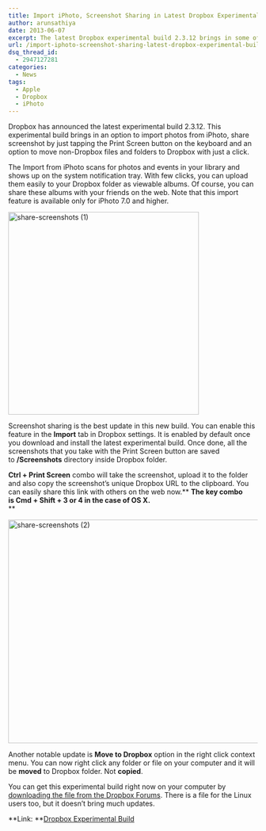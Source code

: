 ```yaml
---
title: Import iPhoto, Screenshot Sharing in Latest Dropbox Experimental Build
author: arunsathiya
date: 2013-06-07
excerpt: The latest Dropbox experimental build 2.3.12 brings in some of the cool features like iPhoto import, screenshot sharing within clicks and Move to Dropbox.
url: /import-iphoto-screenshot-sharing-latest-dropbox-experimental-build/
dsq_thread_id:
  - 2947127281
categories:
  - News
tags:
  - Apple
  - Dropbox
  - iPhoto
---
```

Dropbox has announced the latest experimental build 2.3.12. This experimental build brings in an option to import photos from iPhoto, share screenshot by just tapping the Print Screen button on the keyboard and an option to move non-Dropbox files and folders to Dropbox with just a click.

The Import from iPhoto scans for photos and events in your library and shows up on the system notification tray. With few clicks, you can upload them easily to your Dropbox folder as viewable albums. Of course, you can share these albums with your friends on the web. Note that this import feature is available only for iPhoto 7.0 and higher.

[<img class="size-full wp-image-75202 aligncenter" alt="share-screenshots (1)" src="http://cdn.devilsworkshop.org/files/2013/06/share-screenshots-1.png" width="385" height="409" />][1]

Screenshot sharing is the best update in this new build. You can enable this feature in the **Import** tab in Dropbox settings. It is enabled by default once you download and install the latest experimental build. Once done, all the screenshots that you take with the Print Screen button are saved to **/Screenshots** directory inside Dropbox folder.

**Ctrl + Print Screen** combo will take the screenshot, upload it to the folder and also copy the screenshot&#8217;s unique Dropbox URL to the clipboard. You can easily share this link with others on the web now.** **The key combo is **Cmd + Shift + 3** or **4** in the case of OS X.**  
**

[<img class="size-medium wp-image-75203 aligncenter" alt="share-screenshots (2)" src="http://cdn.devilsworkshop.org/files/2013/06/share-screenshots-2.png" width="568" height="451" />][2]

Another notable update is **Move to Dropbox** option in the right click context menu. You can now right click any folder or file on your computer and it will be **moved** to Dropbox folder. Not **copied**.

You can get this experimental build right now on your computer by <a href="https://forums.dropbox.com/topic.php?id=101485" onclick="_gaq.push(['_trackEvent', 'outbound-article', 'https://forums.dropbox.com/topic.php?id=101485', 'downloading the file from the Dropbox Forums']);" title="Dropbox Experimental Build 2.3.12"  target="_blank">downloading the file from the Dropbox Forums</a>. There is a file for the Linux users too, but it doesn&#8217;t bring much updates.

**Link: **<a href="https://forums.dropbox.com/topic.php?id=101485" onclick="_gaq.push(['_trackEvent', 'outbound-article', 'https://forums.dropbox.com/topic.php?id=101485', 'Dropbox Experimental Build']);" >Dropbox Experimental Build</a>

 [1]: http://cdn.devilsworkshop.org/files/2013/06/share-screenshots-1.png
 [2]: http://cdn.devilsworkshop.org/files/2013/06/share-screenshots-2.png
